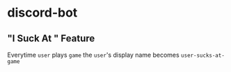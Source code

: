 # discord-bot

## "I Suck At <Game>" Feature

Everytime `user` plays `game` the `user`'s display name becomes `user-sucks-at-game`
